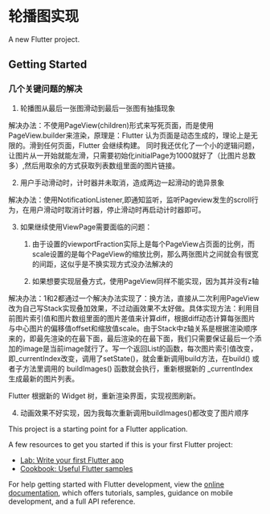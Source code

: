 # 轮播图实现

A new Flutter project.

## Getting Started

### 几个关键问题的解决
 1. 轮播图从最后一张图滑动到最后一张图有抽搐现象

  解决办法：不使用PageView(children)形式来写死页面，而是使用PageView.builder来渲染，原理是：Flutter 认为页面是动态生成的，理论上是无限的。滑到任何页面，Flutter 会继续构建。
  同时我还优化了一个小的逻辑问题，让图片从一开始就能左滑，只需要初始化initialPage为1000就好了（比图片总数多）,然后用取余的方式获取列表数组里面的图片链接。

 2. 用户手动滑动时，计时器并未取消，造成两边一起滑动的诡异景象

   解决办法：使用NotificationListener,即通知监听，监听Pageview发生的scroll行为，在用户滑动时取消计时器，停止滑动时再启动计时器即可。

 3. 如果继续使用ViewPage需要面临的问题：
    1. 由于设置的viewportFraction实际上是每个PageView占页面的比例，而scale设置的是每个PageView的缩放比例，那么两张图片之间就会有很宽的间距，这似乎是不换实现方式没办法解决的
   
       
    2. 如果想要实现层叠方式，使用PageView同样不能实现，因为其并没有z轴
   
   解决办法：1和2都通过一个解决办法实现了：换方法，直接从二次利用PageView改为自己写Stack实现叠加效果，不过动画效果不太好做。具体实现方法：利用目前图片索引值和图片数组里面的图片差值来计算diff，根据diff动态计算每张图片与中心图片的偏移值offset和缩放值scale。由于Stack中z轴关系是根据渲染顺序来的，即最先渲染的在最下面，最后渲染的在最下面，我们只需要保证最后一个添加的image是当前image就行了。写一个返回List<Widget>的函数，每次图片索引值改变，即_currentIndex改变，调用了setState()，就会重新调用build方法，在build() 或者子方法里调用的 buildImages() 函数就会执行，重新根据新的 _currentIndex 生成最新的图片列表。

Flutter 根据新的 Widget 树，重新渲染界面，实现视图刷新。
    
 4. 动画效果不好实现，因为我每次重新调用buildImages()都改变了图片顺序

This project is a starting point for a Flutter application.

A few resources to get you started if this is your first Flutter project:

- [Lab: Write your first Flutter app](https://docs.flutter.dev/get-started/codelab)
- [Cookbook: Useful Flutter samples](https://docs.flutter.dev/cookbook)

For help getting started with Flutter development, view the
[online documentation](https://docs.flutter.dev/), which offers tutorials,
samples, guidance on mobile development, and a full API reference.
